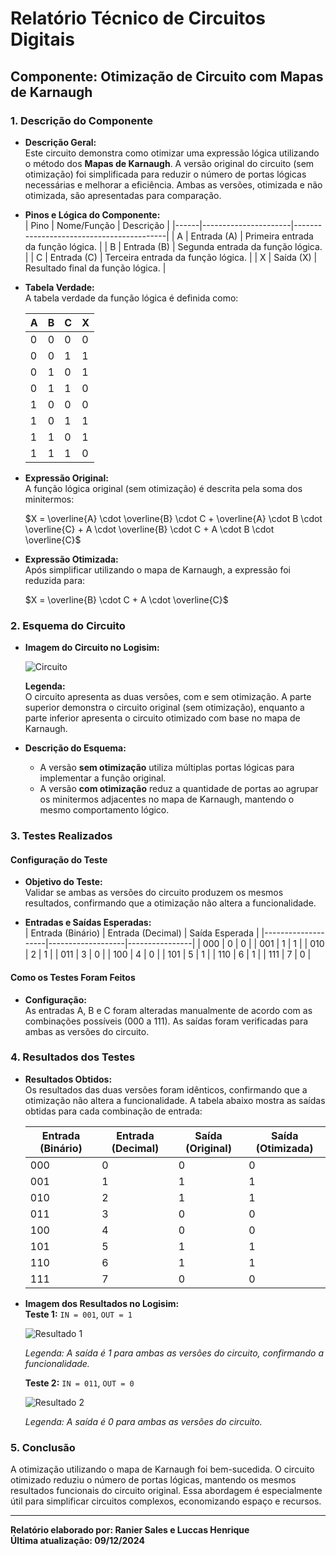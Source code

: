 # Relatório Técnico de Circuitos Digitais

## Componente: Otimização de Circuito com Mapas de Karnaugh

### 1. Descrição do Componente

- **Descrição Geral:**  
  Este circuito demonstra como otimizar uma expressão lógica utilizando o método dos **Mapas de Karnaugh**. A versão original do circuito (sem otimização) foi simplificada para reduzir o número de portas lógicas necessárias e melhorar a eficiência. Ambas as versões, otimizada e não otimizada, são apresentadas para comparação.

- **Pinos e Lógica do Componente:**  
  | Pino | Nome/Função          | Descrição                                |
  |------|----------------------|------------------------------------------|
  | A    | Entrada (A)          | Primeira entrada da função lógica.       |
  | B    | Entrada (B)          | Segunda entrada da função lógica.        |
  | C    | Entrada (C)          | Terceira entrada da função lógica.       |
  | X    | Saída (X)            | Resultado final da função lógica.        |

- **Tabela Verdade:**  
  A tabela verdade da função lógica é definida como:

  | A | B | C | X |
  |---|---|---|---|
  | 0 | 0 | 0 | 0 |
  | 0 | 0 | 1 | 1 |
  | 0 | 1 | 0 | 1 |
  | 0 | 1 | 1 | 0 |
  | 1 | 0 | 0 | 0 |
  | 1 | 0 | 1 | 1 |
  | 1 | 1 | 0 | 1 |
  | 1 | 1 | 1 | 0 |

- **Expressão Original:**  
  A função lógica original (sem otimização) é descrita pela soma dos minitermos:
  
  $X = \overline{A} \cdot \overline{B} \cdot C + \overline{A} \cdot B \cdot \overline{C} + A \cdot \overline{B} \cdot C + A \cdot B \cdot \overline{C}$

- **Expressão Otimizada:**  
  Após simplificar utilizando o mapa de Karnaugh, a expressão foi reduzida para:
  
  $X = \overline{B} \cdot C + A \cdot \overline{C}$

### 2. Esquema do Circuito

- **Imagem do Circuito no Logisim:**
  
  ![Circuito](Imagens/Otimizacao.png)

  **Legenda:**  
  O circuito apresenta as duas versões, com e sem otimização. A parte superior demonstra o circuito original (sem otimização), enquanto a parte inferior apresenta o circuito otimizado com base no mapa de Karnaugh.

- **Descrição do Esquema:**  
  - A versão **sem otimização** utiliza múltiplas portas lógicas para implementar a função original.
  - A versão **com otimização** reduz a quantidade de portas ao agrupar os minitermos adjacentes no mapa de Karnaugh, mantendo o mesmo comportamento lógico.

### 3. Testes Realizados

#### Configuração do Teste

- **Objetivo do Teste:**  
  Validar se ambas as versões do circuito produzem os mesmos resultados, confirmando que a otimização não altera a funcionalidade.

- **Entradas e Saídas Esperadas:**  
  | Entrada (Binário) | Entrada (Decimal) | Saída Esperada |
  |--------------------|-------------------|----------------|
  | 000                | 0                 | 0              |
  | 001                | 1                 | 1              |
  | 010                | 2                 | 1              |
  | 011                | 3                 | 0              |
  | 100                | 4                 | 0              |
  | 101                | 5                 | 1              |
  | 110                | 6                 | 1              |
  | 111                | 7                 | 0              |

#### Como os Testes Foram Feitos

- **Configuração:**  
  As entradas A, B e C foram alteradas manualmente de acordo com as combinações possíveis (000 a 111). As saídas foram verificadas para ambas as versões do circuito.

### 4. Resultados dos Testes

- **Resultados Obtidos:**  
  Os resultados das duas versões foram idênticos, confirmando que a otimização não altera a funcionalidade. A tabela abaixo mostra as saídas obtidas para cada combinação de entrada:

  | Entrada (Binário) | Entrada (Decimal) | Saída (Original) | Saída (Otimizada) |
  |--------------------|-------------------|------------------|-------------------|
  | 000                | 0                 | 0                | 0                 |
  | 001                | 1                 | 1                | 1                 |
  | 010                | 2                 | 1                | 1                 |
  | 011                | 3                 | 0                | 0                 |
  | 100                | 4                 | 0                | 0                 |
  | 101                | 5                 | 1                | 1                 |
  | 110                | 6                 | 1                | 1                 |
  | 111                | 7                 | 0                | 0                 |

- **Imagem dos Resultados no Logisim:**  
  **Teste 1:** `IN = 001`, `OUT = 1`
  
  ![Resultado 1](Imagens/Teste001.png)
  
  *Legenda: A saída é 1 para ambas as versões do circuito, confirmando a funcionalidade.*  

  **Teste 2:** `IN = 011`, `OUT = 0`
  
  ![Resultado 2](Imagens/Teste011.png)
  
  *Legenda: A saída é 0 para ambas as versões do circuito.*  

### 5. Conclusão

A otimização utilizando o mapa de Karnaugh foi bem-sucedida. O circuito otimizado reduziu o número de portas lógicas, mantendo os mesmos resultados funcionais do circuito original. Essa abordagem é especialmente útil para simplificar circuitos complexos, economizando espaço e recursos.

---

**Relatório elaborado por: Ranier Sales e Luccas Henrique**  
**Última atualização: 09/12/2024**
